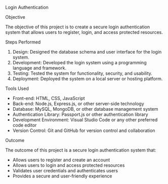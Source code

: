 
Login Authentication

Objective

The objective of this project is to create a secure login authentication system that allows users to register, login, and access protected resources.

Steps Performed

1. Design: Designed the database schema and user interface for the login system.
2. Development: Developed the login system using a programming language and framework.
3. Testing: Tested the system for functionality, security, and usability.
4. Deployment: Deployed the system on a local server or hosting platform.

Tools Used

- Front-end: HTML, CSS, JavaScript
- Back-end: Node.js, Express.js, or other server-side technology
- Database: MySQL, MongoDB, or other database management system
- Authentication Library: Passport.js or other authentication library
- Development Environment: Visual Studio Code or any other preferred code editor
- Version Control: Git and GitHub for version control and collaboration

Outcome

The outcome of this project is a secure login authentication system that:

- Allows users to register and create an account
- Allows users to login and access protected resources
- Validates user credentials and authenticates users
- Provides a secure and user-friendly experience
